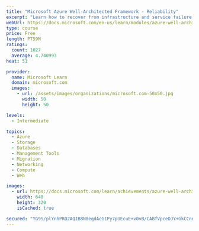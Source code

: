 ```yaml
---
title: "Microsoft Azure Well-Architected Framework - Reliability"
excerpt: "Learn how to recover from infrastructure and service failure, loss of data, and disasters by incorporating reliability into your architecture."
webUrl: https://docs.microsoft.com/en-us/learn/modules/azure-well-architected-reliability/
type: course
price: Free
length: PT59M
ratings:
  count: 1027
  average: 4.740993
heat: 51

provider:
  name: Microsoft Learn
  domain: microsoft.com
  images:
    - url: /assets/images/organizations/microsoft.com-50x50.jpg
      width: 50
      height: 50

levels:
  - Intermediate

topics:
  - Azure
  - Storage
  - Databases
  - Management Tools
  - Migration
  - Networking
  - Compute
  - Web

images:
  - url: https://docs.microsoft.com/learn/achievements/azure-well-architected-reliability-social.png
    width: 640
    height: 320
    isCached: true

secured: "YG9S/plYnhPRO2AQIB8N8eqdAcG1Py7pUEcuE+v0vB/CABfVpceDJY+GkCCnnAJTMpxytcebHq98lTV4uoGEqwbaZmqlCQnVs4ZCtiZsI3eQ5C1UKc/3gRPM8mwH8+QEKXCBiPHZ0uKRwOUAYHx8KDZkkxqiHiBx4YpVK+i1Cg/0plIm/DltwSy0hsFVYRUZDEOIgUSu8iGF+Oab+fJmQRRunO0tZOh5knmLtSfNV5D+/DlWOLYJ1bdupK35CMTskWaSn8zJyH5aJFIW3RENPpi57Kbkwkb3vDf+RjliVREx2k+nuZJN+7DQqVYrESpHCE9L3wz7hqgYtFADdkdxWQFGxIyhdHBUPV9dOM8pNtW9O0Se568Cea9Ia3tO6AqruzxeZxUNdtQBT+6j03L1GADOgiam4nCvkrrOB6kzx/0=;h5tQatI0dlTbrUutUEvjRA=="
---
```


